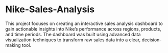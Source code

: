 # Nike-Sales-Analysis
This project focuses on creating an interactive sales analysis dashboard to gain actionable insights into Nike’s performance across regions, products, and time periods. The dashboard was built using advanced data visualization techniques to transform raw sales data into a clear, decision-making tool.
